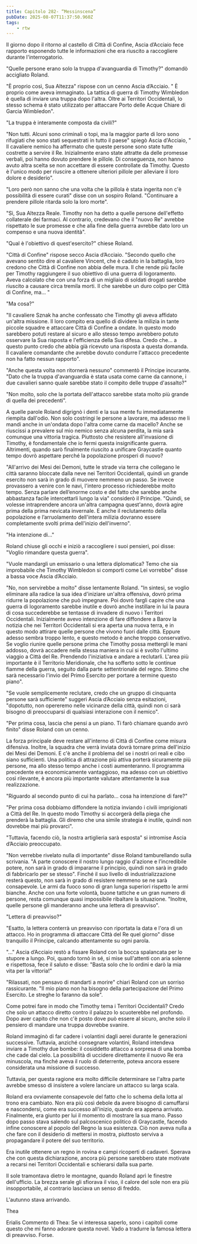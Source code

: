 ```yaml
---
title: Capitolo 282- “Messinscena”
pubDate: 2025-08-07T11:37:50.960Z
tags:
    - rtw
---
```





Il giorno dopo il ritorno al castello di Città di Confine, Ascia d’Acciaio fece rapporto esponendo tutte le informazioni che era riuscito a raccogliere durante l'interrogatorio.


"Quelle persone erano solo la truppa d'avanguardia di Timothy?" domandò accigliato Roland.


"È proprio così, Sua Altezza" rispose con un cenno Ascia d’Acciaio. " È proprio come aveva immaginato. La tattica di guerra di Timothy Wimbledon è quella di inviare una truppa dopo l'altra. Oltre ai Territori Occidentali, lo stesso schema è stato utilizzato per attaccare Porto delle Acque Chiare di Garcia Wimbledon".


"La truppa è interamente composta da civili?"


"Non tutti. Alcuni sono criminali o topi, ma la maggior parte di loro sono rifugiati che sono stati sequestrati in tutto il paese" spiegò Ascia d'Acciaio, " Il cavaliere nemico ha affermato che queste persone sono state tutte costrette a servire il Re. Inizialmente erano state attratte da delle promesse verbali, poi hanno dovuto prendere le pillole. Di conseguenza, non hanno avuto altra scelta se non accettare di essere controllate da Timothy. Questo è l'unico modo per riuscire a ottenere ulteriori pillole per alleviare il loro dolore e desiderio".


"Loro però non sanno che una volta che la pillola è stata ingerita non c'è possibilità di essere curati" disse con un sospiro Roland. "Continuare a prendere pillole ritarda solo la loro morte".


"Sì, Sua Altezza Reale. Timothy non ha detto a quelle persone dell'effetto collaterale dei farmaci. Al contrario, credevano che il "nuovo Re" avrebbe rispettato le sue promesse e che alla fine della guerra avrebbe dato loro un compenso e una nuova identità".


"Qual è l'obiettivo di quest'esercito?" chiese Roland.


"Città di Confine" rispose secco Ascia d’Acciaio. "Secondo quello che avevano sentito dire al cavaliere Vincent, che è caduto in la battaglia, loro credono che Città di Confine non abbia delle mura. Il che rende più facile per Timothy raggiungere il suo obiettivo di una guerra di logoramento. Aveva calcolato che con una forza di un migliaio di soldati drogati sarebbe riuscito a causare circa tremila morti. Il che sarebbe un duro colpo per Città di Confine, ma... "


"Ma cosa?"


"Il cavaliere Sznak ha anche confessato che Timothy gli aveva affidato un'altra missione. Il loro compito era quello di dividere la milizia in tante piccole squadre e attaccare Città di Confine a ondate. In questo modo sarebbero potuti restare al sicuro e allo stesso tempo avrebbero potuto osservare la Sua risposta e l'efficienza della Sua difesa. Credo che... a questo punto credo che abbia già ricevuto una risposta a questa domanda. Il cavaliere comandante che avrebbe dovuto condurre l'attacco precedente non ha fatto nessun rapporto".


"Anche questa volta non ritornerà nessuno" commentò il Principe incurante. "Dato che la truppa d'avanguardia è stata usata come carne da cannone, i due cavalieri sanno quale sarebbe stato il compito delle truppe d'assalto?"


"Non molto, solo che la portata dell'attacco sarebbe stata molto più grande di quella dei precedenti".


A quelle parole Roland digrignò i denti e la sua mente fu immediatamente riempita dall'odio. Non solo costringi le persone a lavorare, ma adesso me li mandi anche in un'ondata dopo l'altra come carne da macello? Anche se riuscissi a prevalere sul mio nemico senza alcuna perdita, la mia sarà comunque una vittoria tragica. Piuttosto che resistere all'invasione di Timothy, è fondamentale che io fermi questa insignificante guerra. Altrimenti, quando sarò finalmente riuscito a unificare Graycastle quanto tempo dovrò aspettare perché la popolazione prosperi di nuovo?


"All'arrivo dei Mesi dei Demoni, tutte le strade via terra che collegano le città saranno bloccate dalla neve nei Territori Occidentali, quindi un grande esercito non sarà in grado di muovere nemmeno un passo. Se invece provassero a venire con le navi, l'intero processo richiederebbe molto tempo. Senza parlare dell’enorme costo e del fatto che sarebbe anche abbastanza facile intercettarli lungo la via" considerò il Principe. "Quindi, se volesse intraprendere ancora un'altra campagna quest'anno, dovrà agire prima della prima nevicata invernale. E anche il reclutamento della popolazione e l’arruolamento dell'intera milizia dovranno essere completamente svolti prima dell'inizio dell'inverno".


"Ha intenzione di..."


Roland chiuse gli occhi e iniziò a raccogliere i suoi pensieri, poi disse: "Voglio rimandare questa guerra".


"Vuole mandargli un emissario o una lettera diplomatica? Temo che sia improbabile che Timothy Wimbledon si comporti come Lei vorrebbe" disse a bassa voce Ascia d’Acciaio.


"No, non servirebbe a molto" disse lentamente Roland. "In sintesi, se voglio eliminare alla radice la sua idea d'iniziare un'altra offensiva, dovrò prima ridurre la popolazione che può impegnare. Poi dovrò fargli capire che una guerra di logoramento sarebbe inutile e dovrò anche instillare in lui la paura di cosa succederebbe se tentasse di invadere di nuovo i Territori Occidentali. Inizialmente avevo intenzione di fare diffondere a Barov la notizia che nei Territori Occidentali si era aperta una nuova terra, e in questo modo attirare quelle persone che vivono fuori dalle città. Eppure adesso sembra troppo lento, e questo metodo è anche troppo conservativo. Se voglio riunire quelle persone prima che Timothy possa mettergli le mani addosso, dovrà accadere nella stessa maniera in cui si è svolto l'ultimo viaggio a Città del Re. Prendendo l'iniziativa e andare a reclutarli. L'area più importante è il Territorio Meridionale, che ha sofferto sotto le continue fiamme della guerra, seguito dalla parte settentrionale del regno. Stimo che sarà necessario l'invio del Primo Esercito per portare a termine questo piano".


"Se vuole semplicemente reclutare, credo che un gruppo di cinquanta persone sarà sufficiente" suggerì Ascia d’Acciaio senza esitazioni, "dopotutto, non opereremo nelle vicinanze della città, quindi non ci sarà bisogno di preoccuparsi di qualsiasi interazione con il nemico".


"Per prima cosa, lascia che pensi a un piano. Ti farò chiamare quando avrò finito" disse Roland con un cenno.


La forza principale deve restare all'interno di Città di Confine come misura difensiva. Inoltre, la squadra che verrà inviata dovrà tornare prima dell'inizio dei Mesi dei Demoni. E c'è anche il problema del se i nostri ori reali e cibo siano sufficienti. Una politica di attrazione più attiva porterà sicuramente più persone, ma allo stesso tempo anche i costi aumenteranno. Il programma precedente era economicamente vantaggioso, ma adesso con un obiettivo così rilevante, è ancora più importante valutare attentamente la sua realizzazione.


"Riguardo al secondo punto di cui ha parlato... cosa ha intenzione di fare?"


"Per prima cosa dobbiamo diffondere la notizia inviando i civili imprigionati a Città del Re. In questo modo Timothy si accorgerà della piega che prenderà la battaglia. Gli diremo che una simile strategia è inutile, quindi non dovrebbe mai più provarci".


"Tuttavia, facendo ciò, la nostra artiglieria sarà esposta" si intromise Ascia d’Acciaio preoccupato.


"Non verrebbe rivelato nulla di importante" disse Roland tamburellando sulla scrivania. "A parte conoscere il nostro lungo raggio d'azione e l’incredibile potere, non sarà in grado di impararne il principio, quindi non sarà in grado di fabbricarlo per se stesso". Finché il suo livello di industrializzazione resterà questo, non sarà in grado di resistere nemmeno se ne sarà consapevole. Le armi da fuoco sono di gran lunga superiori rispetto le armi bianche. Anche con una forte volontà, buone tattiche e un gran numero di persone, resta comunque quasi impossibile ribaltare la situazione. "Inoltre, quelle persone gli manderanno anche una lettera di preavviso".


"Lettera di preavviso?"


"Esatto, la lettera conterrà un preavviso con riportata la data e l'ora di un attacco. Ho in programma di attaccare Città del Re quel giorno" disse tranquillo il Principe, calcando attentamente su ogni parola.


"..." Ascia d’Acciaio restò a fissare Roland con la bocca spalancata per lo stupore a lungo. Poi, quando tornò in sé, si mise sull'attenti con aria solenne e rispettosa, fece il saluto e disse: "Basta solo che lo ordini e darò la mia vita per la vittoria!"


"Rilassati, non pensavo di mandarti a morire" chiarì Roland con un sorriso rassicurante. "Il mio piano non ha bisogno della partecipazione del Primo Esercito. Le streghe lo faranno da sole".


Come potrei fare in modo che Timothy tema i Territori Occidentali? Credo che solo un attacco diretto contro il palazzo lo scuoterebbe nel profondo.  Dopo aver capito che non c'è posto dove può essere al sicuro, anche solo il pensiero di mandare una truppa dovrebbe svanire.


Roland immaginò di far cadere i volantini dagli aerei durante le generazioni successive. Tuttavia, anziché consegnare volantini, Roland intendeva inviare a Timothy due bombe: il cosiddetto attacco a sorpresa di una bomba che cade dal cielo. La possibilità di uccidere direttamente il nuovo Re era minuscola, ma finché aveva il ruolo di deterrente, poteva ancora essere considerata una missione di successo.


Tuttavia, per questa ragione era molto difficile determinare se l'altra parte avrebbe smesso di insistere a volere lanciare un attacco su larga scala.


Roland era ovviamente consapevole del fatto che lo schema della lotta al trono era cambiato. Non era più così debole da avere bisogno di camuffarsi e nascondersi, come era successo all'inizio, quando era appena arrivato. Finalmente, era giunto per lui il momento di mostrare la sua mano. Passo dopo passo stava salendo sul palcoscenico politico di Graycastle, facendo infine conoscere al popolo del Regno la sua esistenza. Ciò non aveva nulla a che fare con il desiderio di mettersi in mostra, piuttosto serviva a propagandare il potere del suo territorio.


Era inutile ottenere un regno in rovina e campi ricoperti di cadaveri. Sperava che con questa dichiarazione, ancora più persone sarebbero state motivate a recarsi nei Territori Occidentali e schierarsi dalla sua parte.


Il sole tramontava dietro le montagne, quando Roland aprì le finestre dell'ufficio. La brezza serale gli sfiorava il viso, il calore del sole non era più insopportabile, al contrario lasciava un senso di freddo.


L'autunno stava arrivando.






Thea 


Erialis Commento di Thea: Se vi interessa saperlo, sono i capitoli come questo che mi fanno adorare questa novel. Vado a tradurre la famosa lettera di preavviso. Forse.                                 


                                



